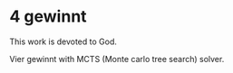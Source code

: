 # 4 gewinnt

This work is devoted to God.

Vier gewinnt with MCTS (Monte carlo tree search) solver.
